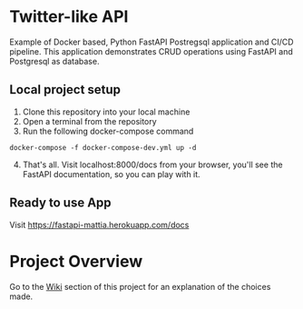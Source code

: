 # Twitter-like API

Example of Docker based, Python FastAPI Postregsql application and CI/CD pipeline. This application demonstrates CRUD operations using FastAPI and Postgresql as database. 

## Local project setup

1. Clone this repository into your local machine
2. Open a terminal from the repository
3. Run the following docker-compose command
```
docker-compose -f docker-compose-dev.yml up -d 
```
4. That's all. Visit localhost:8000/docs from your browser, you'll see the FastAPI documentation, so you can play with it.


## Ready to use App

Visit https://fastapi-mattia.herokuapp.com/docs


# Project Overview

Go to the [Wiki](https://github.com/Mattia921/example-fastapi/wiki) section of this project for an explanation of the choices made.
